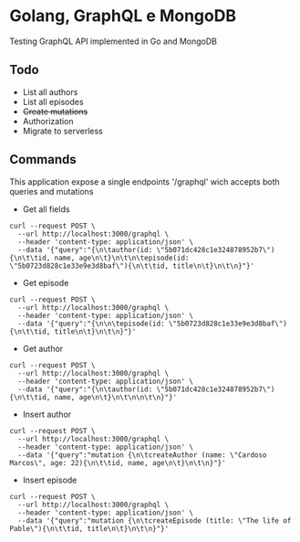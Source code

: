 # Golang, GraphQL e MongoDB

Testing GraphQL API implemented in Go and MongoDB

## Todo 

- List all authors
- List all episodes
- ~~Create mutations~~
- Authorization
- Migrate to serverless


## Commands
This application expose a single endpoints '/graphql' wich accepts both queries and mutations


- Get all fields
```
curl --request POST \
  --url http://localhost:3000/graphql \
  --header 'content-type: application/json' \
  --data '{"query":"{\n\tauthor(id: \"5b071dc428c1e324878952b7\"){\n\t\tid, name, age\n\t}\n\t\n\tepisode(id: \"5b0723d828c1e33e9e3d8baf\"){\n\t\tid, title\n\t}\n\t\n}"}'
```

- Get episode
``` 
curl --request POST \
  --url http://localhost:3000/graphql \
  --header 'content-type: application/json' \
  --data '{"query":"{\n\n\tepisode(id: \"5b0723d828c1e33e9e3d8baf\"){\n\t\tid, title\n\t}\n\t\n}"}'
```

- Get author
``` 
curl --request POST \
  --url http://localhost:3000/graphql \
  --header 'content-type: application/json' \
  --data '{"query":"{\n\tauthor(id: \"5b071dc428c1e324878952b7\"){\n\t\tid, name, age\n\t}\n\t\n\n\t\n}"}'
```
- Insert author 
```
curl --request POST \
  --url http://localhost:3000/graphql \
  --header 'content-type: application/json' \
  --data '{"query":"mutation {\n\tcreateAuthor (name: \"Cardoso Marcos\", age: 22){\n\t\tid, name, age\n\t}\n\t\n}"}'
```

- Insert episode
```
curl --request POST \
  --url http://localhost:3000/graphql \
  --header 'content-type: application/json' \
  --data '{"query":"mutation {\n\tcreateEpisode (title: \"The life of Pable\"){\n\t\tid, title\n\t}\n\t\n}"}'
```
